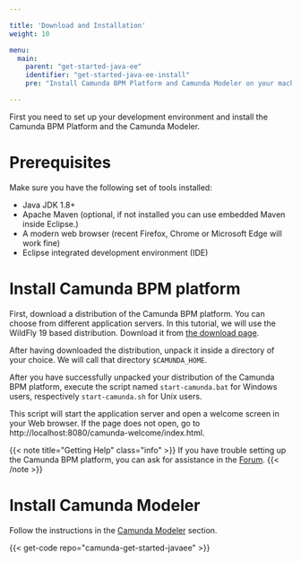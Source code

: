 ```yaml
---

title: 'Download and Installation'
weight: 10

menu:
  main:
    parent: "get-started-java-ee"
    identifier: "get-started-java-ee-install"
    pre: "Install Camunda BPM Platform and Camunda Modeler on your machine."

---
```


First you need to set up your development environment and install the Camunda BPM Platform and the Camunda Modeler.


# Prerequisites

Make sure you have the following set of tools installed:

* Java JDK 1.8+
* Apache Maven (optional, if not installed you can use embedded Maven inside Eclipse.)
* A modern web browser (recent Firefox, Chrome or Microsoft Edge will work fine)
* Eclipse integrated development environment (IDE)

# Install Camunda BPM platform

First, download a distribution of the Camunda BPM platform. You can choose from different application servers. In this tutorial, we will use the WildFly 19 based distribution. Download it from [the download page](https://downloads.camunda.cloud/).

After having downloaded the distribution, unpack it inside a directory of your choice. We will call that directory
`$CAMUNDA_HOME`.

After you have successfully unpacked your distribution of the Camunda BPM platform, execute the script named
`start-camunda.bat` for Windows users, respectively `start-camunda.sh` for Unix users.

This script will start the application server and open a welcome screen in your Web browser.
If the page does not open, go to http://localhost:8080/camunda-welcome/index.html.

{{< note title="Getting Help" class="info" >}}
If you have trouble setting up the Camunda BPM platform, you can ask for assistance in the [Forum](https://forum.camunda.org/).
{{< /note >}}

# Install Camunda Modeler

Follow the instructions in the [Camunda Modeler](/manual/latest/installation/camunda-modeler) section.

{{< get-code repo="camunda-get-started-javaee" >}}

